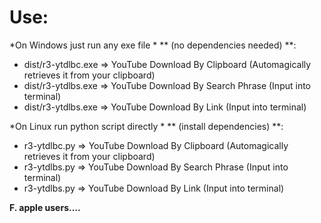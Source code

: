 # Use:

*On Windows just run any exe file * ** (no dependencies needed) **:

- dist/r3-ytdlbc.exe => YouTube Download By Clipboard (Automagically retrieves it from your clipboard)
- dist/r3-ytdlbs.exe => YouTube Download By Search Phrase (Input into terminal)
- dist/r3-ytdlbs.exe => YouTube Download By Link (Input into terminal)

*On Linux run python script directly * ** (install dependencies) **:

- r3-ytdlbc.py => YouTube Download By Clipboard (Automagically retrieves it from your clipboard)
- r3-ytdlbs.py => YouTube Download By Search Phrase (Input into terminal)
- r3-ytdlbs.py => YouTube Download By Link (Input into terminal)

**F. apple users....**
